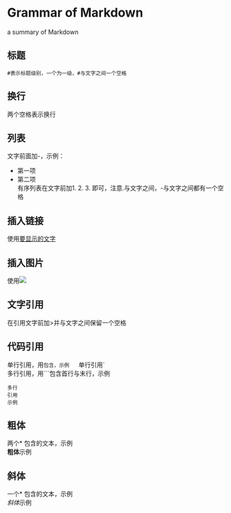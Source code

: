 # Grammar of Markdown  
a summary of Markdown  
  ## 标题  
    #表示标题级别，一个为一级，#与文字之间一个空格  
  ## 换行  
  两个空格表示换行  
  ## 列表  
  文字前面加-，示例：
  - 第一项
  - 第二项  
  有序列表在文字前加1. 2. 3. 即可，注意.与文字之间，-与文字之间都有一个空格  
  ## 插入链接  
  使用[要显示的文字](要插入的链接地址)  
  ## 插入图片  
  使用![](图片链接地址)  
  ## 文字引用  
  在引用文字前加>并与文字之间保留一个空格  
  ## 代码引用  
  单行引用，用`包含，示例  
  `单行引用`  
  多行引用，用```包含首行与末行，示例  
  ```
  多行
  引用
  示例
  ```
  
  ## 粗体  
  两个* 包含的文本，示例  
  **粗体**示例  
  ## 斜体  
  一个* 包含的文本，示例  
  *斜体*示例  
  
  
